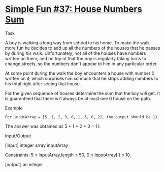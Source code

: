 # [Simple Fun #37: House Numbers Sum](https://www.codewars.com/kata/58880c6e79a0a3e459000004) #

Task

A boy is walking a long way from school to his home. To make the walk more fun he decides to add up all the numbers of the houses that he passes by during his walk. Unfortunately, not all of the houses have numbers written on them, and on top of that the boy is regularly taking turns to change streets, so the numbers don't appear to him in any particular order.

At some point during the walk the boy encounters a house with number 0 written on it, which surprises him so much that he stops adding numbers to his total right after seeing that house.

For the given sequence of houses determine the sum that the boy will get. It is guaranteed that there will always be at least one 0 house on the path.

Example

    For inputArray = [5, 1, 2, 3, 0, 1, 5, 0, 2], the output should be 11.

The answer was obtained as 5 + 1 + 2 + 3 = 11.

Input/Output

[input] integer array inputArray

Constraints: 5 ≤ inputArray.length ≤ 50, 0 ≤ inputArray[i] ≤ 10.

[output] an integer